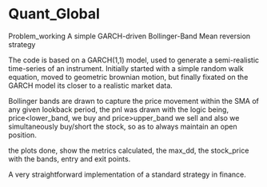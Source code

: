 # Quant_Global
Problem_working
A simple GARCH-driven Bollinger-Band Mean reversion strategy

The code is based on a GARCH(1,1) model, used to generate a semi-realistic time-series of an instrument. Initially started with a simple random walk equation, moved to geometric brownian motion, but finally fixated on the GARCH model its closer to a realistic market data. 

Bollinger bands are drawn to capture the price movement within the SMA of any given lookback period, the pnl was drawn with the logic being, price<lower_band, we buy and price>upper_band we sell and also we simultaneously buy/short the stock, so as to always maintain an open position. 

the plots done, show the metrics calculated, the max_dd, the stock_price with the bands, entry and exit points.

A very straightforward implementation of a standard strategy in finance.
